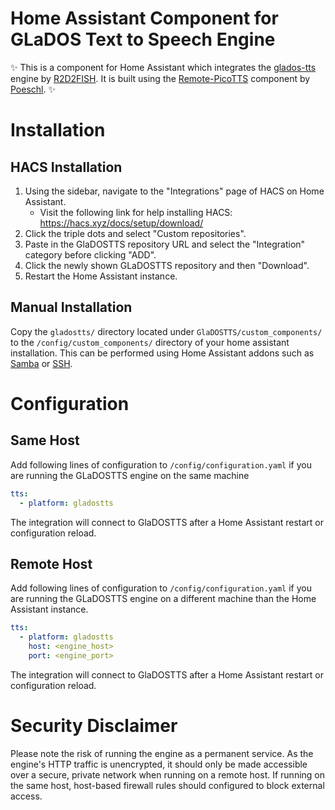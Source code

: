 # Home Assistant Component for GLaDOS Text to Speech Engine

✨ This is a component for Home Assistant which integrates the [glados-tts](https://github.com/R2D2FISH/glados-tts) engine by [R2D2FISH](https://github.com/R2D2FISH). It is built using the [Remote-PicoTTS](https://github.com/Poeschl/Remote-PicoTTS) component by [Poeschl](https://github.com/Poeschl). ✨

# Installation

## HACS Installation
1. Using the sidebar, navigate to the "Integrations" page of HACS on Home Assistant.
    * Visit the following link for help installing HACS: https://hacs.xyz/docs/setup/download/
3. Click the triple dots and select "Custom repositories".
4. Paste in the GlaDOSTTS repository URL and select the "Integration" category before clicking "ADD". 
5. Click the newly shown GLaDOSTTS repository and then "Download". 
6. Restart the Home Assistant instance.

## Manual Installation
Copy the `gladostts/` directory located under `GlaDOSTTS/custom_components/` to the `/config/custom_components/` directory of your home assistant installation.
This can be performed using Home Assistant addons such as [Samba](https://github.com/home-assistant/addons/blob/master/samba/DOCS.md) or [SSH](https://github.com/home-assistant/addons/blob/master/ssh/DOCS.md).

# Configuration

## Same Host
Add following lines of configuration to  `/config/configuration.yaml` if you are running the GLaDOSTTS engine on the same machine

```yaml
tts:
  - platform: gladostts

```
The integration will connect to GlaDOSTTS after a Home Assistant restart or configuration reload.

## Remote Host
Add following lines of configuration to `/config/configuration.yaml` if you are running the GLaDOSTTS engine on a different machine than the Home Assistant instance.

```yaml
tts:
  - platform: gladostts
    host: <engine_host>
    port: <engine_port>

```
The integration will connect to GlaDOSTTS after a Home Assistant restart or configuration reload.

# Security Disclaimer
Please note the risk of running the engine as a permanent service. As the engine's HTTP traffic is unencrypted, it should only be made accessible over a secure, private network when running on a remote host. If running on the same host, host-based firewall rules should configured to block external access.

